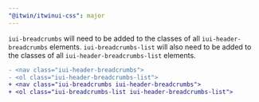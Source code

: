 ```yaml
---
"@itwin/itwinui-css": major
---
```


`iui-breadcrumbs` will need to be added to the classes of all `iui-header-breadcrumbs` elements. `iui-breadcrumbs-list` will also need to be added to the classes of all `iui-header-breadcrumbs-list` elements.

```diff
- <nav class="iui-header-breadcrumbs">
- <ol class="iui-header-breadcrumbs-list">
+ <nav class="iui-breadcrumbs iui-header-breadcrumbs">
+ <ol class="iui-breadcrumbs-list iui-header-breadcrumbs-list">
```
